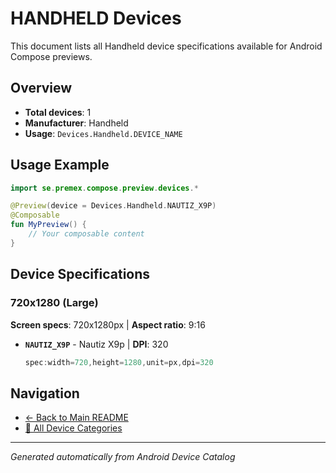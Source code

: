 # HANDHELD Devices

This document lists all Handheld device specifications available for Android Compose previews.

## Overview

- **Total devices**: 1
- **Manufacturer**: Handheld
- **Usage**: `Devices.Handheld.DEVICE_NAME`

## Usage Example

```kotlin
import se.premex.compose.preview.devices.*

@Preview(device = Devices.Handheld.NAUTIZ_X9P)
@Composable
fun MyPreview() {
    // Your composable content
}
```

## Device Specifications

### 720x1280 (Large)

**Screen specs**: 720x1280px | **Aspect ratio**: 9:16

- **`NAUTIZ_X9P`** - Nautiz X9p | **DPI**: 320
  ```kotlin
  spec:width=720,height=1280,unit=px,dpi=320
  ```

## Navigation

- [← Back to Main README](../../README.md)
- [📱 All Device Categories](../README.md)

---
*Generated automatically from Android Device Catalog*
